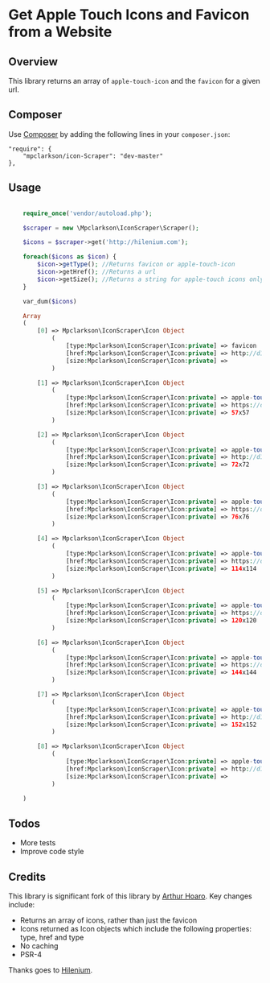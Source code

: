 Get Apple Touch Icons and Favicon from a Website
==========================================

Overview
--------

This library returns an array of `apple-touch-icon` and the `favicon` for a given url.


Composer
---------

Use [Composer](https://getcomposer.org) by adding the following lines in your `composer.json`:

    "require": {
        "mpclarkson/icon-Scraper": "dev-master"
    },

Usage
-----

```php

    require_once('vendor/autoload.php');

    $scraper = new \Mpclarkson\IconScraper\Scraper();

    $icons = $scraper->get('http://hilenium.com');

    foreach($icons as $icon) {
        $icon->getType(); //Returns favicon or apple-touch-icon
        $icon->getHref(); //Returns a url
        $icon->getSize(); //Returns a string for apple-touch icons only (eg 72x72)
    }

    var_dum($icons)

    Array
    (
        [0] => Mpclarkson\IconScraper\Icon Object
            (
                [type:Mpclarkson\IconScraper\Icon:private] => favicon
                [href:Mpclarkson\IconScraper\Icon:private] => http://d1nhhppd50p5r.cloudfront.net/favicon.ico?1433897130
                [size:Mpclarkson\IconScraper\Icon:private] =>
            )

        [1] => Mpclarkson\IconScraper\Icon Object
            (
                [type:Mpclarkson\IconScraper\Icon:private] => apple-touch-icon
                [href:Mpclarkson\IconScraper\Icon:private] => https://d1nhhppd50p5r.cloudfront.net/icon57.png?1433897130
                [size:Mpclarkson\IconScraper\Icon:private] => 57x57
            )

        [2] => Mpclarkson\IconScraper\Icon Object
            (
                [type:Mpclarkson\IconScraper\Icon:private] => apple-touch-icon
                [href:Mpclarkson\IconScraper\Icon:private] => http://d1nhhppd50p5r.cloudfront.net/icon72.png?1433897130
                [size:Mpclarkson\IconScraper\Icon:private] => 72x72
            )

        [3] => Mpclarkson\IconScraper\Icon Object
            (
                [type:Mpclarkson\IconScraper\Icon:private] => apple-touch-icon
                [href:Mpclarkson\IconScraper\Icon:private] => https://d1nhhppd50p5r.cloudfront.net/icon76.png?1433897130
                [size:Mpclarkson\IconScraper\Icon:private] => 76x76
            )

        [4] => Mpclarkson\IconScraper\Icon Object
            (
                [type:Mpclarkson\IconScraper\Icon:private] => apple-touch-icon
                [href:Mpclarkson\IconScraper\Icon:private] => https://d1nhhppd50p5r.cloudfront.net/icon114.png?1433897130
                [size:Mpclarkson\IconScraper\Icon:private] => 114x114
            )

        [5] => Mpclarkson\IconScraper\Icon Object
            (
                [type:Mpclarkson\IconScraper\Icon:private] => apple-touch-icon
                [href:Mpclarkson\IconScraper\Icon:private] => https://d1nhhppd50p5r.cloudfront.net/icon120.png?1433897130
                [size:Mpclarkson\IconScraper\Icon:private] => 120x120
            )

        [6] => Mpclarkson\IconScraper\Icon Object
            (
                [type:Mpclarkson\IconScraper\Icon:private] => apple-touch-icon
                [href:Mpclarkson\IconScraper\Icon:private] => https://d1nhhppd50p5r.cloudfront.net/icon144.png?1433897130
                [size:Mpclarkson\IconScraper\Icon:private] => 144x144
            )

        [7] => Mpclarkson\IconScraper\Icon Object
            (
                [type:Mpclarkson\IconScraper\Icon:private] => apple-touch-icon
                [href:Mpclarkson\IconScraper\Icon:private] => http://d1nhhppd50p5r.cloudfront.net/icon152.png?1433897130
                [size:Mpclarkson\IconScraper\Icon:private] => 152x152
            )

        [8] => Mpclarkson\IconScraper\Icon Object
            (
                [type:Mpclarkson\IconScraper\Icon:private] => apple-touch-icon
                [href:Mpclarkson\IconScraper\Icon:private] => http://d1nhhppd50p5r.cloudfront.net/css/96113be.css?1433897130
                [size:Mpclarkson\IconScraper\Icon:private] =>
            )

    )

```

Todos
-----

  * More tests
  * Improve code style


Credits
-----

This library is significant fork of this library by [Arthur Hoaro](https://github.com/ArthurHoaro/favicon). Key changes include:

  * Returns an array of icons, rather than just the favicon
  * Icons returned as Icon objects which include the following properties: type, href and type
  * No caching
  * PSR-4

Thanks goes to [Hilenium](http://hilenium.com).
